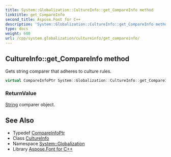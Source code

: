 ```yaml
---
title: System::Globalization::CultureInfo::get_CompareInfo method
linktitle: get_CompareInfo
second_title: Aspose.Font for C++
description: 'System::Globalization::CultureInfo::get_CompareInfo method. Gets string comparer that adheres to culture rules in C++.'
type: docs
weight: 600
url: /cpp/system.globalization/cultureinfo/get_compareinfo/
---
```

## CultureInfo::get_CompareInfo method


Gets string comparer that adheres to culture rules.

```cpp
virtual CompareInfoPtr System::Globalization::CultureInfo::get_CompareInfo() const
```


### ReturnValue

[String](../../../system/string/) comparer object.

## See Also

* Typedef [CompareInfoPtr](../../compareinfoptr/)
* Class [CultureInfo](../)
* Namespace [System::Globalization](../../)
* Library [Aspose.Font for C++](../../../)
